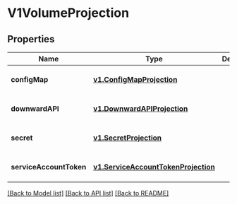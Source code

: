 # V1VolumeProjection
## Properties

Name | Type | Description | Notes
------------ | ------------- | ------------- | -------------
**configMap** | [**v1.ConfigMapProjection**](v1.ConfigMapProjection.md) |  | [optional] [default to null]
**downwardAPI** | [**v1.DownwardAPIProjection**](v1.DownwardAPIProjection.md) |  | [optional] [default to null]
**secret** | [**v1.SecretProjection**](v1.SecretProjection.md) |  | [optional] [default to null]
**serviceAccountToken** | [**v1.ServiceAccountTokenProjection**](v1.ServiceAccountTokenProjection.md) |  | [optional] [default to null]

[[Back to Model list]](../README.md#documentation-for-models) [[Back to API list]](../README.md#documentation-for-api-endpoints) [[Back to README]](../README.md)

